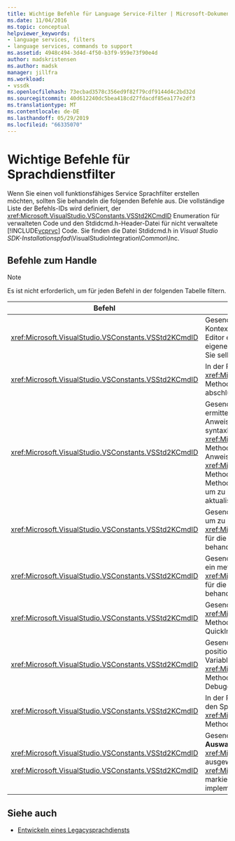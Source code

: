 ```yaml
---
title: Wichtige Befehle für Language Service-Filter | Microsoft-Dokumentation
ms.date: 11/04/2016
ms.topic: conceptual
helpviewer_keywords:
- language services, filters
- language services, commands to support
ms.assetid: 4948c494-3d4d-4f50-b3f9-959e73f90e4d
author: madskristensen
ms.author: madsk
manager: jillfra
ms.workload:
- vssdk
ms.openlocfilehash: 73ecbad3578c356ed9f82f79cdf9144d4c2bd32d
ms.sourcegitcommit: 40d612240dc5bea418cd27fdacdf85ea177e2df3
ms.translationtype: MT
ms.contentlocale: de-DE
ms.lasthandoff: 05/29/2019
ms.locfileid: "66335070"
---
```

# <a name="important-commands-for-language-service-filters"></a>Wichtige Befehle für Sprachdienstfilter
Wenn Sie einen voll funktionsfähiges Service Sprachfilter erstellen möchten, sollten Sie behandeln die folgenden Befehle aus. Die vollständige Liste der Befehls-IDs wird definiert, der <xref:Microsoft.VisualStudio.VSConstants.VSStd2KCmdID> Enumeration für verwalteten Code und den Stdidcmd.h-Header-Datei für nicht verwaltete [!INCLUDE[vcprvc](../../code-quality/includes/vcprvc_md.md)] Code. Sie finden die Datei Stdidcmd.h in *Visual Studio SDK-Installationspfad*\VisualStudioIntegration\Common\Inc.

## <a name="commands-to-handle"></a>Befehle zum Handle

> [!NOTE]
> Es ist nicht erforderlich, um für jeden Befehl in der folgenden Tabelle filtern.

|Befehl|Beschreibung|
|-------------|-----------------|
|<xref:Microsoft.VisualStudio.VSConstants.VSStd2KCmdID>|Gesendet, wenn der Benutzer klickt. Dieser Befehl gibt an, dass es Zeit, um ein Kontextmenü bereitzustellen ist. Wenn Sie diesen Befehl nicht behandeln, stellt der Text-Editor ein standardmäßigen Kontextmenü ohne sprachspezifische Befehle bereit. Um Ihre eigenen Befehle in diesem Menü einzuschließen, behandeln Sie den Befehl aus, und zeigen Sie selbst ein Kontextmenü an.|
|<xref:Microsoft.VisualStudio.VSConstants.VSStd2KCmdID>|In der Regel gesendet, wenn der Benutzer STRG + J eingibt. Rufen Sie die <xref:Microsoft.VisualStudio.TextManager.Interop.IVsTextView.UpdateCompletionStatus%2A> Methode für die <xref:Microsoft.VisualStudio.TextManager.Interop.IVsTextView> abschlussfeld Anweisung angezeigt.|
|<xref:Microsoft.VisualStudio.VSConstants.VSStd2KCmdID>|Gesendet, wenn der Benutzer ein Zeichen eingibt. Überwachen Sie diesen Befehl, um zu ermitteln, wann ein triggerzeichen eingegeben typisiert ist und zum Bereitstellen der Anweisung Abschluss methodentipps und Textmarkierungen, z. B. farbliche syntaxkennzeichnung, Klammer und fehlermarker. Rufen Sie die <xref:Microsoft.VisualStudio.TextManager.Interop.IVsTextView.UpdateCompletionStatus%2A> Methode für die <xref:Microsoft.VisualStudio.TextManager.Interop.IVsTextView> für die Anweisungsvervollständigung und die <xref:Microsoft.VisualStudio.TextManager.Interop.IVsMethodTipWindow.SetMethodData%2A> Methode für die <xref:Microsoft.VisualStudio.TextManager.Interop.IVsMethodTipWindow> Methode Tipps. Zur Unterstützung von Textmarkierungen überwachen Sie diesen Befehl, um zu bestimmen, ob das Zeichen eingegeben wird, müssen Sie Ihre Markierungen aktualisieren.|
|<xref:Microsoft.VisualStudio.VSConstants.VSStd2KCmdID>|Gesendet, wenn der Benutzer die EINGABETASTE eingibt. Überwachen Sie diesen Befehl, um zu bestimmen, wann ein methodentippfenster zu schließen, durch den Aufruf der <xref:Microsoft.VisualStudio.TextManager.Interop.IVsMethodData.OnDismiss%2A> Methode für die <xref:Microsoft.VisualStudio.TextManager.Interop.IVsMethodData>. Standardmäßig behandelt die Textansicht mit diesem Befehl.|
|<xref:Microsoft.VisualStudio.VSConstants.VSStd2KCmdID>|Gesendet, wenn der Benutzer mit die RÜCKTASTE eingibt. Monitor, um zu bestimmen, wann ein methodentippfenster zu schließen, durch den Aufruf der <xref:Microsoft.VisualStudio.TextManager.Interop.IVsMethodData.OnDismiss%2A> Methode für die <xref:Microsoft.VisualStudio.TextManager.Interop.IVsMethodData>. Standardmäßig behandelt die Textansicht mit diesem Befehl.|
|<xref:Microsoft.VisualStudio.VSConstants.VSStd2KCmdID>|Gesendet von einem Menü oder eine Tastenkombination. Rufen Sie die <xref:Microsoft.VisualStudio.TextManager.Interop.IVsTextView.UpdateTipWindow%2A> Methode für die <xref:Microsoft.VisualStudio.TextManager.Interop.IVsTextView> der QuickInfo-Fenster mit den Parameterinformationen zu aktualisieren.|
|<xref:Microsoft.VisualStudio.VSConstants.VSStd2KCmdID>|Gesendet, wenn der Benutzer auf eine Variable zeigen oder den Cursor in eine Variable positioniert und wählt **Quick Info** aus **IntelliSense** in die **bearbeiten** Menü. Den Typ der Variablen in einem Tipp zurückkehren, indem die <xref:Microsoft.VisualStudio.TextManager.Interop.IVsTextView.UpdateTipWindow%2A> Methode für die <xref:Microsoft.VisualStudio.TextManager.Interop.IVsTextView>. Wenn Debuggen aktiv ist, sollte den Wert der Variablen auch die QuickInfo angezeigt werden.|
|<xref:Microsoft.VisualStudio.VSConstants.VSStd2KCmdID>|In der Regel gesendet, wenn der Benutzer STRG + LEERTASTE eingibt. Dieser Befehl weist den Sprachdienst, zum Aufrufen der <xref:Microsoft.VisualStudio.TextManager.Interop.IVsTextView.UpdateCompletionStatus%2A> Methode für die <xref:Microsoft.VisualStudio.TextManager.Interop.IVsTextView>.|
|<xref:Microsoft.VisualStudio.VSConstants.VSStd2KCmdID><br /><br /> <xref:Microsoft.VisualStudio.VSConstants.VSStd2KCmdID>|Gesendet von einem Menü, in der Regel **Auswahl kommentieren** oder **Kommentar der Auswahl** aus **erweitert** in die **bearbeiten** Menü. <xref:Microsoft.VisualStudio.VSConstants.VSStd2KCmdID> Gibt an, dass der Benutzer den ausgewählten Text kommentieren möchte; <xref:Microsoft.VisualStudio.VSConstants.VSStd2KCmdID> gibt an, dass der Benutzer den markierten Text kommentieren möchte. Diese Befehle können nur vom Sprachdienst implementiert werden.|

## <a name="see-also"></a>Siehe auch
- [Entwickeln eines Legacysprachdiensts](../../extensibility/internals/developing-a-legacy-language-service.md)